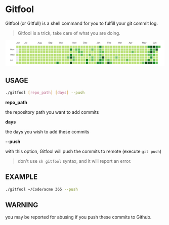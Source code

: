# Gitfool

Gitfool (or Gitfull) is a shell command for you to fulfill your git commit log.

> Gitfool is a trick, take care of what you are doing.

![](gitfool.png)

## USAGE

```bash
./gitfool [repo_path] [days] --push
```

**repo_path**

the repository path you want to add commits

**days**

the days you wish to add these commits

**--push**

with this option, Gitfool will push the commits to remote (execute `git push`)

> don't use `sh gitfool` syntax, and it will report an error.

## EXAMPLE

```bash
./gitfool ~/Code/acme 365 --push
```

## WARNING

you may be reported for abusing if you push these commits to Github.